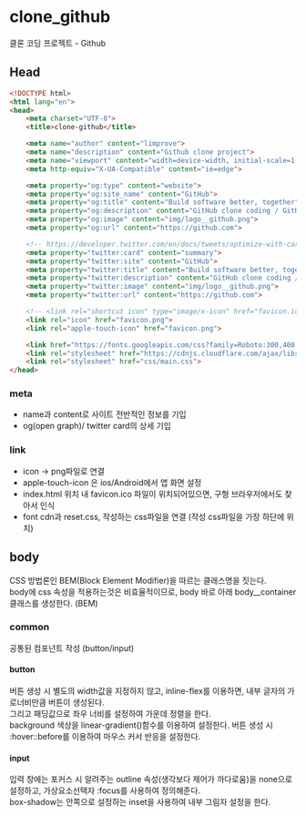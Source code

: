# clone_github

클론 코딩 프로젝트 - Github

## Head

```HTML
<!DOCTYPE html>
<html lang="en">
<head>
    <meta charset="UTF-8">
    <title>clone-github</title>

    <meta name="author" content="limprove">
    <meta name="description" content="Github clone project">
    <meta name="viewport" content="width=device-width, initial-scale=1.0, user-scalable=no, maximum-scale=1, minimum-scale=1">
    <meta http-equiv="X-UA-Compatible" content="ie=edge">

    <meta property="og:type" content="website">
    <meta property="og:site_name" content="GitHub">
    <meta property="og:title" content="Build software better, together">
    <meta property="og:description" content="GitHub clone coding / GitHub is where people build software. More than 31 million people use GitHub to discover, fork, and contribute to over 100 million projects.">
    <meta property="og:image" content="img/logo__github.png">
    <meta property="og:url" content="https://github.com">

    <!-- https://developer.twitter.com/en/docs/tweets/optimize-with-cards/guides/getting-started.html -->
    <meta property="twitter:card" content="summary">
    <meta property="twitter:site" content="GitHub">
    <meta property="twitter:title" content="Build software better, together">
    <meta property="twitter:description" content="GitHub clone coding / GitHub is where people build software. More than 31 million people use GitHub to discover, fork, and contribute to over 100 million projects.">
    <meta property="twitter:image" content="img/logo__github.png">
    <meta property="twitter:url" content="https://github.com">

    <!-- <link rel="shortcut icon" type="image/x-icon" href="favicon.ico"> -->
    <link rel="icon" href="favicon.png">
    <link rel="apple-touch-icon" href="favicon.png">

    <link href="https://fonts.googleapis.com/css?family=Roboto:300,400,500,700,900&display=swap" rel="stylesheet">
    <link rel="stylesheet" href="https://cdnjs.cloudflare.com/ajax/libs/meyer-reset/2.0/reset.css">
    <link rel="stylesheet" href="css/main.css">
</head>
```

### meta

- name과 content로 사이트 전반적인 정보를 기입
- og(open graph)/ twitter card의 상세 기입

### link

- icon -> png파일로 연결
- apple-touch-icon 은 ios/Android에서 앱 화면 설정
- index.html 위치 내 favicon.ico 파일이 위치되어있으면, 구형 브라우저에서도 찾아서 인식
- font cdn과 reset.css, 작성하는 css파일을 연결 (작성 css파일을 가장 하단에 위치)

## body

CSS 방법론인 BEM(Block Element Modifier)을 따르는 클래스명을 짓는다.  
body에 css 속성을 적용하는것은 비효율적이므로, body 바로 아래 body__container클래스를 생성한다. (BEM)

### common

공통된 컴포넌트 작성 (button/input)

#### button

버튼 생성 시 별도의 width값을 지정하지 않고, inline-flex를 이용하면, 내부 글자의 가로너비만큼 버튼이 생성된다.  
그리고 패딩값으로 좌우 너비를 설정하여 가운데 정렬을 한다.  
background 색상을 linear-gradient()함수를 이용하여 설정한다.
버튼 생성 시 :hover::before를 이용하여 마우스 커서 반응을 설정한다.

#### input

입력 창에는 포커스 시 알려주는 outline 속성(생각보다 제어가 까다로움)을 none으로 설정하고, 가상요소선택자 :focus를 사용하여 정의해준다.  
box-shadow는 안쪽으로 설정하는 inset을 사용하여 내부 그림자 설정을 한다.